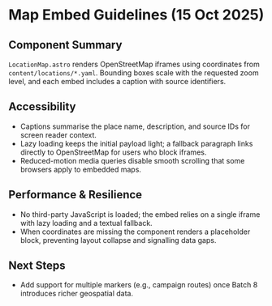 # Map Embed Guidelines (15 Oct 2025)

## Component Summary
`LocationMap.astro` renders OpenStreetMap iframes using coordinates from `content/locations/*.yaml`. Bounding boxes scale with
the requested zoom level, and each embed includes a caption with source identifiers.

## Accessibility
- Captions summarise the place name, description, and source IDs for screen reader context.
- Lazy loading keeps the initial payload light; a fallback paragraph links directly to OpenStreetMap for users who block iframes.
- Reduced-motion media queries disable smooth scrolling that some browsers apply to embedded maps.

## Performance & Resilience
- No third-party JavaScript is loaded; the embed relies on a single iframe with lazy loading and a textual fallback.
- When coordinates are missing the component renders a placeholder block, preventing layout collapse and signalling data gaps.

## Next Steps
- Add support for multiple markers (e.g., campaign routes) once Batch 8 introduces richer geospatial data.
